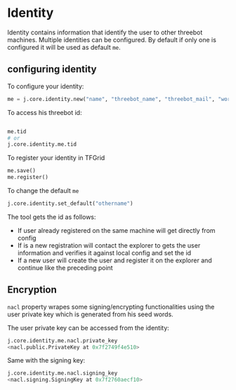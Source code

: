 # Identity

Identity contains information that identify the user to other threebot machines.
Multiple identities can be configured. By default if only one is configured it will be used as default `me`.

## configuring identity

To configure your identity:

```python
me = j.core.identity.new("name", "threebot_name", "threebot_mail", "words")
```

To access his threebot id:

```python

me.tid
# or
j.core.identity.me.tid
```
To register your identity in TFGrid
```python
me.save()
me.register()
```
To change the default `me`
```python
j.core.identity.set_default("othername")
```

The tool gets the id as follows:

- If user already registered on the same machine will get directly from config
- If is a new registration will contact the explorer to gets the user information and verifies it against local config and set the id
- If a new user will create the user and register it on the explorer and continue like the preceding point

## Encryption

`nacl` property wrapes some signing/encrypting functionalities using the user private key which is generated from his seed words.

The user private key can be accessed from the identity:

```python
j.core.identity.me.nacl.private_key
<nacl.public.PrivateKey at 0x7f2749f4e510>
```

Same with the signing key:

```python
j.core.identity.me.nacl.signing_key
<nacl.signing.SigningKey at 0x7f2760aecf10>
```
